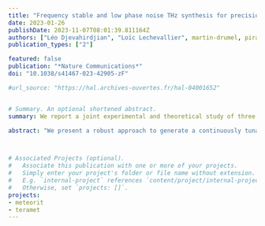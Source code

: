 ```yaml
---
title: "Frequency stable and low phase noise THz synthesis for precision spectroscopy"
date: 2023-01-26
publishDate: 2023-11-07T08:01:39.811164Z
authors: ["Léo Djevahirdjian", "Loïc Lechevallier", martin-drumel, pirali, "Guillaume Ducournau", "Rédha Kassi", "Samir Kassi"]
publication_types: ["2"]

featured: false
publication: "*Nature Communications*"
doi: "10.1038/s41467-023-42905-zF"

#url_source: "https://hal.archives-ouvertes.fr/hal-04001652"


# Summary. An optional shortened abstract.
summary: We report a joint experimental and theoretical study of three structural isomers of phenylpropiolonitrile, namely ortho-, meta-, and para-cyanoethynylbenzene.

abstract: "We present a robust approach to generate a continuously tunable, low phase noise, Hz linewidth and mHz/s stability THz emission in the 0.1 THz to 1.4 THz range. This is achieved by photomixing two commercial telecom, distributed feedback lasers locked by optical-feedback onto a single highly stable V-shaped optical cavity. The phase noise is evaluated up to 1.2 THz, demonstrating Hz-level linewidth. To illustrate the spectral performances and agility of the source, low pressure absorption lines of methanol and water vapors have been recorded up to 1.4 THz. In addition, the hyperfine structure of a water line at 556.9 GHz, obtained by saturation spectroscopy, is also reported, resolving spectral features displaying a full-width at half-maximum of 10 kHz. The present results unambiguously establish the performances of this source for ultra-high resolution molecular physics. "



# Associated Projects (optional).
#   Associate this publication with one or more of your projects.
#   Simply enter your project's folder or file name without extension.
#   E.g. `internal-project` references `content/project/internal-project/index.md`.
#   Otherwise, set `projects: []`.
projects:
- meteorit
- teramet
---
```


